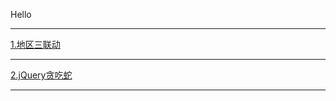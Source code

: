 Hello
<hr>
<a href="http://chnxhy.com/javaScripts/地区三联动/html/cityselect.html">1.地区三联动</a>
<hr>
<a href="http://chnxhy.com/javaScripts/jQuery贪吃蛇/gluttonousSnake.html">2.jQuery贪吃蛇</a>
<hr>



